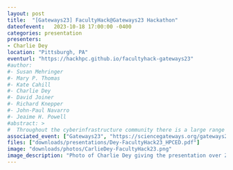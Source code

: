 ```yaml
---
layout: post
title:  "[Gateways23] FacultyHack@Gateways23 Hackathon"
dateofevent:   2023-10-18 17:00:00 -0400
categories: presentation
presenters: 
- Charlie Dey
location: "Pittsburgh, PA"
eventurl: "https://hackhpc.github.io/facultyhack-gateways23"
#author: 
#- Susan Mehringer
#- Mary P. Thomas
#- Kate Cahill
#- Charlie Dey
#- David Joiner
#- Richard Knepper
#- John-Paul Navarro
#- Jeaime H. Powell
#abstract: >
#  Throughout the cyberinfrastructure community there is a large range of resources available to train faculty and young scholars about successful utilization of computational resources for research. The challenge that the community faces is that training materials abound, but they can be difficult to find, and often have little information about the quality or relevance of offerings. Building on existing software technology, we propose to build a way for the community to better share and find training and education materials, through a federated training repository. In this scenario, organizations and authors retain physical and legal ownership of their materials by sharing only catalog information, organizations can refine local portals to use the best and most appropriate materials from both local and remote sources, and learners can take advantage of materials that are reviewed and described more clearly.
associated_event: ["Gateways23", "https://sciencegateways.org/gateways2023"]
files: ["downloads/presentations/Dey-FacultyHack23_HPCED.pdf"] 
image: "downloads/photos/CarlieDey-FacultyHack23.png"
image_description: "Photo of Charlie Dey giving the presentation over Zoom at the FacultyHack."
---
```

<!-- Added this to have post link on listing instead of host event (in front matter as "eventurl" ) link --> 
